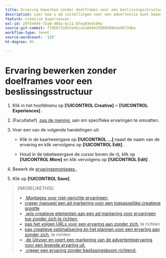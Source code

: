 ```yaml
---
title: Ervaring bewerken zonder doelframes voor een beslissingsstructuur
description: Leer hoe u de instellingen voor een advertentie kunt bewerken zonder dat u zich hiervoor hoeft te richten.
feature: Creative Experiences
exl-id: 29f54944-72a0-405a-bc11-87ea03edc09a
source-git-commit: f7d5bf3193cb41ca2a0d4415998209e5a9b724ba
workflow-type: tm+mt
source-wordcount: '135'
ht-degree: 0%

---
```


# Ervaring bewerken zonder doelframes voor een beslissingsstructuur

1. Klik in het hoofdmenu op **[!UICONTROL Creative]** > **[!UICONTROL Experiences]** .

1. (Facultatief) [&#x200B; pas de mening &#x200B;](/help/creative/introduction/customize-data-views.md) aan om specifieke ervaringen te omvatten.

1. Voer een van de volgende handelingen uit:

   * Klik in de kaartweergave op **[!UICONTROL ...]** naast de naam van de ervaring en klik vervolgens op **[!UICONTROL Edit]** .

   * Houd in de tabelweergave de cursor boven de rij, klik op **[!UICONTROL More]** en klik vervolgens op **[!UICONTROL Edit]** .

1. Bewerk de [&#x200B; ervaringsmontages &#x200B;](experience-settings-no-targeting.md).

1. Klik op **[!UICONTROL Save]**.

>[!MORELIKETHIS]
>
>* [&#x200B; Montages voor niet-gerichte ervaringen &#x200B;](experience-settings-no-targeting.md)
>* [&#x200B; creeer manueel een ad markering voor een toepasselijke creatieve grootte &#x200B;](/help/creative/experiences/experience-tag-create-manually.md)
>* [&#x200B; wijs creatieve elementen aan een ad markering voor ervaringen toe zonder zich te richten &#x200B;](experience-tag-assign-creatives.md)
>* [&#x200B; pas het volgen URLs voor een ervaring aan zonder zich &#x200B;](/help/creative/experiences/experience-tracking-urls-no-targeting.md) te richten
>* [&#x200B; pas creatieve optimalisering en het plannen voor een ervaring aan zonder zich &#x200B;](/help/creative/experiences/experience-optimization-scheduling-no-targeting.md) te richten
>* [&#x200B; de Uitvoer en voert een markering van de advertentieervaring voor een levende ervaring uit &#x200B;](/help/creative/experiences/experience-tag-export.md)
>* [&#x200B; creeer een ervaring zonder beslissingsboom richtend &#x200B;](experience-create-no-targeting.md)
